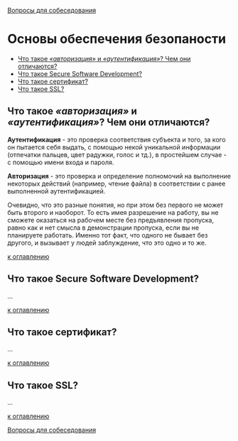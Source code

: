 [Вопросы для собеседования](README.md)

# Основы обеспечения безопаности
+ [Что такое _«авторизация»_ и _«аутентификация»_? Чем они отличаются?](#Что-такое-авторизация-и-аутентификация-Чем-они-отличаются)
+ [Что такое Secure Software Development?](#Что-такое-Secure-Software-Development)
+ [Что такое сертификат?](#Что-такое-сертификат)
+ [Что такое SSL?](#Что-такое-SSL)

## Что такое _«авторизация»_ и _«аутентификация»_? Чем они отличаются?
__Аутентификация__ - это проверка соответствия субъекта и того, за кого он пытается себя выдать, с помощью некой уникальной информации (отпечатки пальцев, цвет радужки, голос и тд.), в простейшем случае - с помощью имени входа и пароля.

__Авторизация__ - это проверка и определение полномочий на выполнение некоторых действий (например, чтение файла) в соответствии с ранее выполненной аутентификацией.

Очевидно, что это разные понятия, но при этом без первого не может быть второго и наоборот. То есть имея разрешение на работу, вы не сможете оказаться на рабочем месте без предъявления пропуска, равно как и нет смысла в демонстрации пропуска, если вы не планируете работать. Именно тот факт, что одного не бывает без другого, и вызывает у людей заблуждение, что это одно и то же.

[к оглавлению](#Основы-обеспечения-безопаности)

## Что такое Secure Software Development?
...

[к оглавлению](#Основы-обеспечения-безопаности)

## Что такое сертификат?
...

[к оглавлению](#Основы-обеспечения-безопаности)

## Что такое SSL?
...

[к оглавлению](#Основы-обеспечения-безопаности)

[Вопросы для собеседования](README.md)